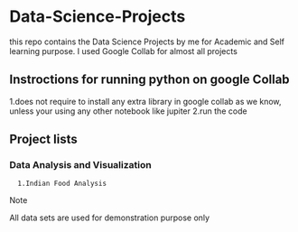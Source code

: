 # Data-Science-Projects
this repo contains the Data Science Projects by me for Academic and Self learning purpose.
I used Google Collab for almost all projects 

## Instroctions for running python on google Collab
1.does not require to install any extra library in google collab as we know, unless your using any other notebook like jupiter
2.run the code

## Project lists
### Data Analysis and Visualization
      1.Indian Food Analysis
> [!NOTE]
> All data sets are used for demonstration purpose only
